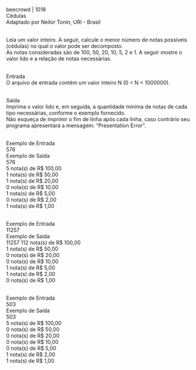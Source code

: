 </br>beecrowd | 1018
</br>Cédulas
</br>Adaptado por Neilor Tonin, URI - Brasil

</br>Leia um valor inteiro. A seguir, calcule o menor número de notas possíveis (cédulas) no qual o valor pode ser decomposto. 
</br>As notas consideradas são de 100, 50, 20, 10, 5, 2 e 1. A seguir mostre o valor lido e a relação de notas necessárias.

</br>Entrada
</br>O arquivo de entrada contém um valor inteiro N (0 < N < 1000000).

</br>Saída
</br>Imprima o valor lido e, em seguida, a quantidade mínima de notas de cada tipo necessárias, conforme o exemplo fornecido. 
</br>Não esqueça de imprimir o fim de linha após cada linha, caso contrário seu programa apresentará a mensagem: “Presentation Error”.

</br>Exemplo de Entrada	
</br>576
</br>Exemplo de Saída
</br>576
</br>5 nota(s) de R$ 100,00
</br>1 nota(s) de R$ 50,00
</br>1 nota(s) de R$ 20,00
</br>0 nota(s) de R$ 10,00
</br>1 nota(s) de R$ 5,00
</br>0 nota(s) de R$ 2,00
</br>1 nota(s) de R$ 1,00

</br>Exemplo de Entrada
</br>11257
</br>Exemplo de Saída
</br>11257
112 nota(s) de R$ 100,00
</br>1 nota(s) de R$ 50,00
</br>0 nota(s) de R$ 20,00
</br>0 nota(s) de R$ 10,00
</br>1 nota(s) de R$ 5,00
</br>1 nota(s) de R$ 2,00
</br>0 nota(s) de R$ 1,00

</br>Exemplo de Entrada
</br>503
</br>Exemplo de Saída
</br>503
</br>5 nota(s) de R$ 100,00
</br>0 nota(s) de R$ 50,00
</br>0 nota(s) de R$ 20,00
</br>0 nota(s) de R$ 10,00
</br>0 nota(s) de R$ 5,00
</br>1 nota(s) de R$ 2,00
</br>1 nota(s) de R$ 1,00
